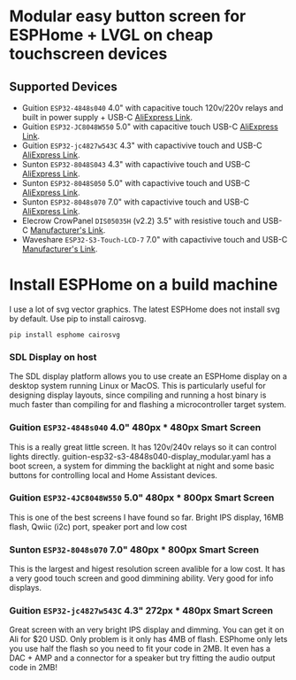 # Modular easy button screen for ESPHome + LVGL on cheap touchscreen devices

## Supported Devices
* Guition `ESP32-4848s040` 4.0" with capacitive touch 120v/220v relays and built in power supply + USB-C [AliExpress Link](https://www.aliexpress.com/item/3256806436431838.html).
* Guition `ESP32-JC8048W550` 5.0" with capacitive touch USB-C [AliExpress Link](https://www.aliexpress.com/item/3256806546911788.html).
* Guition `ESP32-jc4827w543C` 4.3" with capactivive touch and USB-C  [AliExpress Link](https://www.aliexpress.com/item/3256806543342794.html).
* Sunton `ESP32-8048S043` 4.3" with capactivive touch and USB-C [AliExpress Link](https://www.aliexpress.com/item/1005004788147691.html).
* Sunton `ESP32-8048S050` 5.0" with capactivive touch and USB-C [AliExpress Link](https://www.aliexpress.com/item/1005004952694042.html).
* Sunton `ESP32-8048s070` 7.0" with capactivive touch and USB-C [AliExpress Link](https://www.aliexpress.com/item/3256807882909237.html).
* Elecrow CrowPanel `DIS05035H` (v2.2) 3.5" with resistive touch and USB-C  [Manufacturer's Link](https://www.elecrow.com/esp32-display-3-5-inch-hmi-display-spi-tft-lcd-touch-screen.html).
* Waveshare `ESP32-S3-Touch-LCD-7` 7.0" with capactivive touch and USB-C [Manufacturer's Link](https://www.waveshare.com/esp32-s3-touch-lcd-7.htm).

# Install ESPHome on a build machine

I use a lot of svg vector graphics. The latest ESPHome does not install svg by default. Use pip to install cairosvg.

```
pip install esphome cairosvg
```

### SDL Display on host

The SDL display platform allows you to use create an ESPHome display on a desktop system running Linux or MacOS. This is particularly useful for designing display layouts, since compiling and running a host binary is much faster than compiling for and flashing a microcontroller target system.

### Guition `ESP32-4848s040` 4.0" 480px * 480px Smart Screen

This is a really great little screen. It has 120v/240v relays so it can control lights directly.  guition-esp32-s3-4848s040-display_modular.yaml has a boot screen, a system for dimming the backlight at night and some basic buttons for controlling local and Home Assistant devices.

### Guition `ESP32-4JC8048W550` 5.0" 480px * 800px Smart Screen

This is one of the best screens I have found so far. Bright IPS display, 16MB flash, Qwiic (i2c) port, speaker port and low cost

### Sunton `ESP32-8048s070` 7.0" 480px * 800px Smart Screen

This is the largest and higest resolution screen avalible for a low cost. It has a very good touch screen and good dimmining ability. Very good for info displays.

### Guition `ESP32-jc4827w543C` 4.3" 272px * 480px Smart Screen

Great screen with an very bright IPS display and dimming. You can get it on Ali for $20 USD. Only problem is it only has 4MB of flash. ESPhome only lets you use half the flash so you need to fit your code in 2MB. It even has a DAC + AMP and a connector for a speaker but try fitting the audio output code in 2MB!
